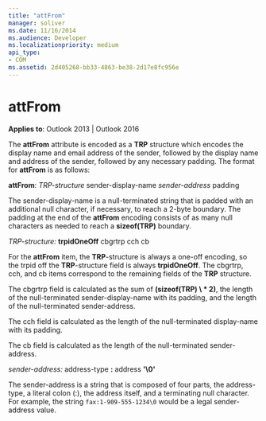 ```yaml
---
title: "attFrom"
manager: soliver
ms.date: 11/16/2014
ms.audience: Developer
ms.localizationpriority: medium
api_type:
- COM
ms.assetid: 2d405268-bb33-4863-be38-2d17e8fc956e
---
```


# attFrom

**Applies to**: Outlook 2013 | Outlook 2016
  
The **attFrom** attribute is encoded as a **TRP** structure which encodes the display name and email address of the sender, followed by the display name and address of the sender, followed by any necessary padding. The format for **attFrom** is as follows:
  
**attFrom**: _TRP-structure_ sender-display-name  _sender-address_ padding

The sender-display-name is a null-terminated string that is padded with an additional null character, if necessary, to reach a 2-byte boundary. The padding at the end of the **attFrom** encoding consists of as many null characters as needed to reach a **sizeof(TRP)** boundary.
  
_TRP-structure:_ **trpidOneOff** cbgrtrp cch cb

For the **attFrom** item, the **TRP**-structure is always a one-off encoding, so the trpid off the **TRP**-structure field is always **trpidOneOff**. The cbgrtrp, cch, and cb items correspond to the remaining fields of the **TRP** structure.
  
The cbgrtrp field is calculated as the sum of **(sizeof(TRP) \ * 2)**, the length of the null-terminated sender-display-name with its padding, and the length of the null-terminated sender-address.
  
The cch field is calculated as the length of the null-terminated display-name with its padding.
  
The cb field is calculated as the length of the null-terminated sender-address.
  
_sender-address:_ address-type **:** address **'\0'**

The sender-address is a string that is composed of four parts, the address-type, a literal colon (:), the address itself, and a terminating null character. For example, the string `fax:1-909-555-1234\0` would be a legal sender-address value.
  